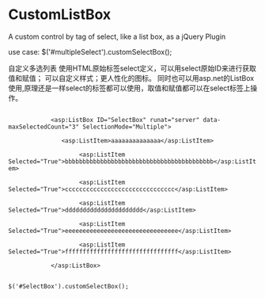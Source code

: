 CustomListBox
=============

A custom control by tag of select, like a list box, as a jQuery Plugin

use case: 
$('#multipleSelect').customSelectBox();

自定义多选列表
使用HTML原始标签select定义，可以用select原始ID来进行获取值和赋值； 可以自定义样式；更人性化的图标。
同时也可以用asp.net的ListBox使用,原理还是一样select的标签都可以使用，取值和赋值都可以在select标签上操作。

<p>
<code>
            &lt;asp:ListBox ID="SelectBox" runat="server" data-maxSelectedCount="3" SelectionMode="Multiple"&gt;<br/>
          &nbsp;&nbsp;&nbsp;&nbsp; &lt;asp:ListItem&gt;aaaaaaaaaaaaaa&lt;/asp:ListItem&gt;<br/>
          &nbsp;&nbsp;&nbsp;&nbsp;      &lt;asp:ListItem Selected="True"&gt;bbbbbbbbbbbbbbbbbbbbbbbbbbbbbbbbbbbbbbbbbb&lt;/asp:ListItem&gt;<br/>
          &nbsp;&nbsp;&nbsp;&nbsp;      &lt;asp:ListItem Selected="True"&gt;ccccccccccccccccccccccccccccccc&lt;/asp:ListItem&gt;<br/>
          &nbsp;&nbsp;&nbsp;&nbsp;      &lt;asp:ListItem Selected="True"&gt;dddddddddddddddddddddd&lt;/asp:ListItem&gt;<br/>
          &nbsp;&nbsp;&nbsp;&nbsp;      &lt;asp:ListItem Selected="True"&gt;eeeeeeeeeeeeeeeeeeeeeeeeeeeeeeee&lt;/asp:ListItem&gt;<br/>
          &nbsp;&nbsp;&nbsp;&nbsp;      &lt;asp:ListItem Selected="True"&gt;ffffffffffffffffffffffffffffffff&lt;/asp:ListItem&gt;<br/>
            &lt;/asp:ListBox&gt;
</code>
</p><p>
<code>
$('#SelectBox').customSelectBox();
</code></p>
